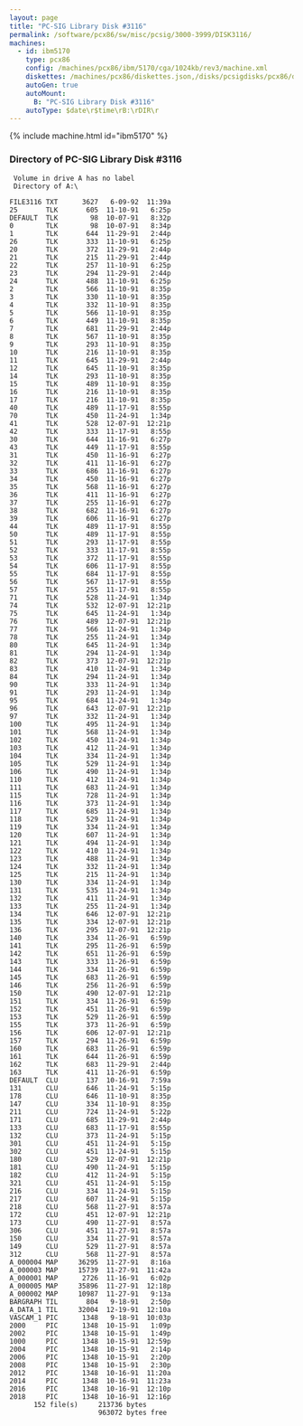 ```yaml
---
layout: page
title: "PC-SIG Library Disk #3116"
permalink: /software/pcx86/sw/misc/pcsig/3000-3999/DISK3116/
machines:
  - id: ibm5170
    type: pcx86
    config: /machines/pcx86/ibm/5170/cga/1024kb/rev3/machine.xml
    diskettes: /machines/pcx86/diskettes.json,/disks/pcsigdisks/pcx86/diskettes.json
    autoGen: true
    autoMount:
      B: "PC-SIG Library Disk #3116"
    autoType: $date\r$time\rB:\rDIR\r
---
```


{% include machine.html id="ibm5170" %}

### Directory of PC-SIG Library Disk #3116

     Volume in drive A has no label
     Directory of A:\

    FILE3116 TXT      3627   6-09-92  11:39a
    25       TLK       605  11-10-91   6:25p
    DEFAULT  TLK        98  10-07-91   8:32p
    0        TLK        98  10-07-91   8:34p
    1        TLK       644  11-29-91   2:44p
    26       TLK       333  11-10-91   6:25p
    20       TLK       372  11-29-91   2:44p
    21       TLK       215  11-29-91   2:44p
    22       TLK       257  11-10-91   6:25p
    23       TLK       294  11-29-91   2:44p
    24       TLK       488  11-10-91   6:25p
    2        TLK       566  11-10-91   8:35p
    3        TLK       330  11-10-91   8:35p
    4        TLK       332  11-10-91   8:35p
    5        TLK       566  11-10-91   8:35p
    6        TLK       449  11-10-91   8:35p
    7        TLK       681  11-29-91   2:44p
    8        TLK       567  11-10-91   8:35p
    9        TLK       293  11-10-91   8:35p
    10       TLK       216  11-10-91   8:35p
    11       TLK       645  11-29-91   2:44p
    12       TLK       645  11-10-91   8:35p
    14       TLK       293  11-10-91   8:35p
    15       TLK       489  11-10-91   8:35p
    16       TLK       216  11-10-91   8:35p
    17       TLK       216  11-10-91   8:35p
    40       TLK       489  11-17-91   8:55p
    70       TLK       450  11-24-91   1:34p
    41       TLK       528  12-07-91  12:21p
    42       TLK       333  11-17-91   8:55p
    30       TLK       644  11-16-91   6:27p
    43       TLK       449  11-17-91   8:55p
    31       TLK       450  11-16-91   6:27p
    32       TLK       411  11-16-91   6:27p
    33       TLK       686  11-16-91   6:27p
    34       TLK       450  11-16-91   6:27p
    35       TLK       568  11-16-91   6:27p
    36       TLK       411  11-16-91   6:27p
    37       TLK       255  11-16-91   6:27p
    38       TLK       682  11-16-91   6:27p
    39       TLK       606  11-16-91   6:27p
    44       TLK       489  11-17-91   8:55p
    50       TLK       489  11-17-91   8:55p
    51       TLK       293  11-17-91   8:55p
    52       TLK       333  11-17-91   8:55p
    53       TLK       372  11-17-91   8:55p
    54       TLK       606  11-17-91   8:55p
    55       TLK       684  11-17-91   8:55p
    56       TLK       567  11-17-91   8:55p
    57       TLK       255  11-17-91   8:55p
    71       TLK       528  11-24-91   1:34p
    74       TLK       532  12-07-91  12:21p
    75       TLK       645  11-24-91   1:34p
    76       TLK       489  12-07-91  12:21p
    77       TLK       566  11-24-91   1:34p
    78       TLK       255  11-24-91   1:34p
    80       TLK       645  11-24-91   1:34p
    81       TLK       294  11-24-91   1:34p
    82       TLK       373  12-07-91  12:21p
    83       TLK       410  11-24-91   1:34p
    84       TLK       294  11-24-91   1:34p
    90       TLK       333  11-24-91   1:34p
    91       TLK       293  11-24-91   1:34p
    95       TLK       684  11-24-91   1:34p
    96       TLK       643  12-07-91  12:21p
    97       TLK       332  11-24-91   1:34p
    100      TLK       495  11-24-91   1:34p
    101      TLK       568  11-24-91   1:34p
    102      TLK       450  11-24-91   1:34p
    103      TLK       412  11-24-91   1:34p
    104      TLK       334  11-24-91   1:34p
    105      TLK       529  11-24-91   1:34p
    106      TLK       490  11-24-91   1:34p
    110      TLK       412  11-24-91   1:34p
    111      TLK       683  11-24-91   1:34p
    115      TLK       728  11-24-91   1:34p
    116      TLK       373  11-24-91   1:34p
    117      TLK       685  11-24-91   1:34p
    118      TLK       529  11-24-91   1:34p
    119      TLK       334  11-24-91   1:34p
    120      TLK       607  11-24-91   1:34p
    121      TLK       494  11-24-91   1:34p
    122      TLK       410  11-24-91   1:34p
    123      TLK       488  11-24-91   1:34p
    124      TLK       332  11-24-91   1:34p
    125      TLK       215  11-24-91   1:34p
    130      TLK       334  11-24-91   1:34p
    131      TLK       535  11-24-91   1:34p
    132      TLK       411  11-24-91   1:34p
    133      TLK       255  11-24-91   1:34p
    134      TLK       646  12-07-91  12:21p
    135      TLK       334  12-07-91  12:21p
    136      TLK       295  12-07-91  12:21p
    140      TLK       334  11-26-91   6:59p
    141      TLK       295  11-26-91   6:59p
    142      TLK       651  11-26-91   6:59p
    143      TLK       333  11-26-91   6:59p
    144      TLK       334  11-26-91   6:59p
    145      TLK       683  11-26-91   6:59p
    146      TLK       256  11-26-91   6:59p
    150      TLK       490  12-07-91  12:21p
    151      TLK       334  11-26-91   6:59p
    152      TLK       451  11-26-91   6:59p
    153      TLK       529  11-26-91   6:59p
    155      TLK       373  11-26-91   6:59p
    156      TLK       606  12-07-91  12:21p
    157      TLK       294  11-26-91   6:59p
    160      TLK       683  11-26-91   6:59p
    161      TLK       644  11-26-91   6:59p
    162      TLK       683  11-29-91   2:44p
    163      TLK       411  11-26-91   6:59p
    DEFAULT  CLU       137  10-16-91   7:59a
    131      CLU       646  11-24-91   5:15p
    178      CLU       646  11-10-91   8:35p
    147      CLU       334  11-10-91   8:35p
    211      CLU       724  11-24-91   5:22p
    171      CLU       685  11-29-91   2:44p
    133      CLU       683  11-17-91   8:55p
    132      CLU       373  11-24-91   5:15p
    301      CLU       451  11-24-91   5:15p
    302      CLU       451  11-24-91   5:15p
    180      CLU       529  12-07-91  12:21p
    181      CLU       490  11-24-91   5:15p
    182      CLU       412  11-24-91   5:15p
    321      CLU       451  11-24-91   5:15p
    216      CLU       334  11-24-91   5:15p
    217      CLU       607  11-24-91   5:15p
    218      CLU       568  11-27-91   8:57a
    172      CLU       451  12-07-91  12:21p
    173      CLU       490  11-27-91   8:57a
    306      CLU       451  11-27-91   8:57a
    150      CLU       334  11-27-91   8:57a
    149      CLU       529  11-27-91   8:57a
    312      CLU       568  11-27-91   8:57a
    A_000004 MAP     36295  11-27-91   8:16a
    A_000003 MAP     15739  11-27-91  11:42a
    A_000001 MAP      2726  11-16-91   6:02p
    A_000005 MAP     35896  11-27-91  12:18p
    A_000002 MAP     10987  11-27-91   9:13a
    BARGRAPH TIL       804   9-18-91   2:50p
    A_DATA_1 TIL     32004  12-19-91  12:10a
    VASCAM_1 PIC      1348   9-18-91  10:03p
    2000     PIC      1348  10-15-91   1:09p
    2002     PIC      1348  10-15-91   1:49p
    1000     PIC      1348  10-15-91  12:59p
    2004     PIC      1348  10-15-91   2:14p
    2006     PIC      1348  10-15-91   2:20p
    2008     PIC      1348  10-15-91   2:30p
    2012     PIC      1348  10-16-91  11:20a
    2014     PIC      1348  10-16-91  11:23a
    2016     PIC      1348  10-16-91  12:10p
    2018     PIC      1348  10-16-91  12:16p
          152 file(s)     213736 bytes
                          963072 bytes free
